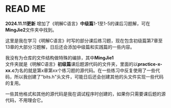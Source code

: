 # READ ME

**2024.11.11更新**   增加了《明解C语言》**中级篇**1-1至1-5的课后习题解，可在**MingJie2**文件夹中找到。

这里是我在学习《明解C语言》时写的部分课后练习题，现在包含初级篇第7章至13章的大部分习题解，日后还会添加中级篇和实践篇的一些内容。

我没有为仓库的文件结构做特殊的编排，其中**MingJie1**文件夹就是《明解C语言》**初级篇**课后题源代码的文件夹，里面的以**practice-x-xx.c**为名的就是第x章第xx个练习题的源代码。在一些练习中反复使用了一些代码，所以我创建了"bits.h"头文件，可能日后还会创建其他的头文件实现一些代码的复用。

一些其他格式和其他的源代码是我在调试程序时创建的，如果你只需要课后题的源代码，不用理会它。
